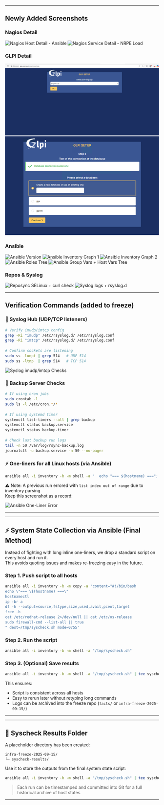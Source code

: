 

---

## Newly Added Screenshots

### Nagios Detail
![Nagios Host Detail - Ansible](assets/screenshots/placeholders/coming-soon.svg)
![Nagios Service Detail - NRPE Load](assets/screenshots/placeholders/coming-soon.svg)

### GLPI Detail
![GLPI Computer Detail - ansible](assets/screenshots/glpi/glpi-setup-language.png)
![GLPI Inventory Settings](assets/screenshots/glpi/glpi-db-select.png)

### Ansible
![Ansible Version](assets/screenshots/placeholders/coming-soon.svg)
![Ansible Inventory Graph 1](assets/screenshots/placeholders/coming-soon.svg)
![Ansible Inventory Graph 2](assets/screenshots/placeholders/coming-soon.svg)
![Ansible Roles Tree](assets/screenshots/placeholders/coming-soon.svg)
![Ansible Group Vars + Host Vars Tree](assets/screenshots/placeholders/coming-soon.svg)

### Repos & Syslog
![Reposync SELinux + curl check](assets/screenshots/placeholders/coming-soon.svg)
![Syslog logs + rsyslog.d](assets/screenshots/placeholders/coming-soon.svg)



---

## Verification Commands (added to freeze)

### 🔎 Syslog Hub (UDP/TCP listeners)
```bash
# Verify imudp/imtcp config
grep -Ri "imudp" /etc/rsyslog.d/ /etc/rsyslog.conf
grep -Ri "imtcp" /etc/rsyslog.d/ /etc/rsyslog.conf

# Confirm sockets are listening
sudo ss -lunpt | grep 514   # UDP 514
sudo ss -ltnp  | grep 514   # TCP 514
```

![Syslog imudp/imtcp Checks](assets/screenshots/placeholders/coming-soon.svg)

### 💾 Backup Server Checks
```bash
# If using cron jobs
sudo crontab -l
sudo ls -l /etc/cron.*/*

# If using systemd timer
systemctl list-timers --all | grep backup
systemctl status backup.service
systemctl status backup.timer

# Check last backup run logs
tail -n 50 /var/log/rsync-backup.log
journalctl -u backup.service -n 50 --no-pager
```

### ⚡ One-liners for all Linux hosts (via Ansible)
```bash
ansible all -i inventory -b -m shell -a '  echo "=== $(hostname) ===";   hostnamectl;   ip -br a;   df -h --output=source,fstype,size,used,avail,pcent,target;   free -h;   cat /etc/redhat-release 2>/dev/null || cat /etc/os-release;   sudo firewall-cmd --list-all || true'
```

⚠️ Note: A previous run errored with `list index out of range` due to inventory parsing.  
Keep this screenshot as a record:

![Ansible One-Liner Error](assets/screenshots/placeholders/coming-soon.svg)

---


---

## ⚡ System State Collection via Ansible (Final Method)

Instead of fighting with long inline one-liners, we drop a standard script on every host and run it.  
This avoids quoting issues and makes re-freezing easy in the future.

### Step 1. Push script to all hosts
```bash
ansible all -i inventory -b -m copy -a 'content="#!/bin/bash
echo \"=== \$(hostname) ===\"
hostnamectl
ip -br a
df -h --output=source,fstype,size,used,avail,pcent,target
free -h
cat /etc/redhat-release 2>/dev/null || cat /etc/os-release
sudo firewall-cmd --list-all || true
" dest=/tmp/syscheck.sh mode=0755'
```

### Step 2. Run the script
```bash
ansible all -i inventory -b -m shell -a "/tmp/syscheck.sh"
```

### Step 3. (Optional) Save results
```bash
ansible all -i inventory -b -m shell -a "/tmp/syscheck.sh" | tee syscheck-results.txt
```

This ensures:
- Script is consistent across all hosts  
- Easy to rerun later without retyping long commands  
- Logs can be archived into the freeze repo (`facts/` or `infra-freeze-2025-09-15/`)  

---


---

## 📂 Syscheck Results Folder

A placeholder directory has been created:

```
infra-freeze-2025-09-15/
└─ syscheck-results/
```

Use it to store the outputs from the final system state script:

```bash
ansible all -i inventory -b -m shell -a "/tmp/syscheck.sh" | tee syscheck-results/syscheck-$(date +%F).log
```

> Each run can be timestamped and committed into Git for a full historical archive of host states.

---



